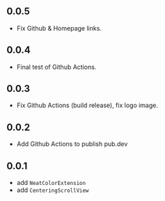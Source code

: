## 0.0.5

- Fix Github & Homepage links.

## 0.0.4

- Final test of Github Actions.

## 0.0.3

- Fix Github Actions (build release), fix logo image.

## 0.0.2

- Add Github Actions to publish pub.dev

## 0.0.1

- add `NeatColorExtension`
- add `CenteringScrollView` 
